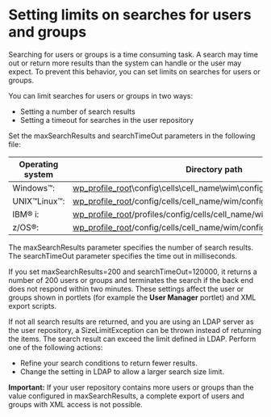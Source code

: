 # Setting limits on searches for users and groups

Searching for users or groups is a time consuming task. A search may time out or return more results than the system can handle or the user may expect. To prevent this behavior, you can set limits on searches for users or groups.

You can limit searches for users or groups in two ways:

-   Setting a number of search results
-   Setting a timeout for searches in the user repository

Set the maxSearchResults and searchTimeOut parameters in the following file:

|Operating system|Directory path|
|----------------|--------------|
|Windows™:|[wp\_profile\_root](../../../manage/wpsdirstr#wp_profile_root)\\config\\cells\\cell\_name\\wim\\config\\wimconfig.xml|
|UNIX™Linux™:|[wp\_profile\_root](../../../manage/wpsdirstr#wp_profile_root)/config/cells/cell\_name/wim/config/wimconfig.xml|
|IBM® i:|[wp\_profile\_root](../../../manage/wpsdirstr#wp_profile_root)/profiles/config/cells/cell\_name/wim/config/wimconfig.xml|
|z/OS®:|[wp\_profile\_root](../../../manage/wpsdirstr#wp_profile_root)/config/cells/cell\_name/wim/config/wimconfig.xml|

The maxSearchResults parameter specifies the number of search results. The searchTimeOut parameter specifies the time out in milliseconds.

If you set maxSearchResults=200 and searchTimeOut=120000, it returns a number of 200 users or groups and terminates the search if the back end does not respond within two minutes. These settings affect the user or groups shown in portlets \(for example the **User Manager** portlet\) and XML export scripts.

If not all search results are returned, and you are using an LDAP server as the user repository, a SizeLimitException can be thrown instead of returning the items. The search result can exceed the limit defined in LDAP. Perform one of the following actions:

-   Refine your search conditions to return fewer results.
-   Change the setting in LDAP to allow a larger search size limit.

**Important:** If your user repository contains more users or groups than the value configured in maxSearchResults, a complete export of users and groups with XML access is not possible.


